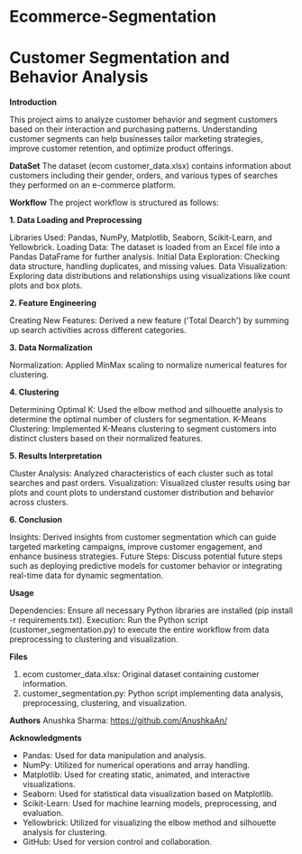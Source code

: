 # Ecommerce-Segmentation

# Customer Segmentation and Behavior Analysis

**Introduction**

This project aims to analyze customer behavior and segment customers based on their interaction and purchasing patterns. Understanding customer segments can help businesses tailor marketing strategies, improve customer retention, and optimize product offerings.

**DataSet**
The dataset (ecom customer_data.xlsx) contains information about customers including their gender, orders, and various types of searches they performed on an e-commerce platform.

**Workflow**
The project workflow is structured as follows:

**1. Data Loading and Preprocessing**

Libraries Used: Pandas, NumPy, Matplotlib, Seaborn, Scikit-Learn, and Yellowbrick.
Loading Data: The dataset is loaded from an Excel file into a Pandas DataFrame for further analysis.
Initial Data Exploration: Checking data structure, handling duplicates, and missing values.
Data Visualization: Exploring data distributions and relationships using visualizations like count plots and box plots.

**2. Feature Engineering**

Creating New Features: Derived a new feature ('Total Dearch') by summing up search activities across different categories.

**3. Data Normalization**

Normalization: Applied MinMax scaling to normalize numerical features for clustering.

**4. Clustering**

Determining Optimal K: Used the elbow method and silhouette analysis to determine the optimal number of clusters for segmentation.
K-Means Clustering: Implemented K-Means clustering to segment customers into distinct clusters based on their normalized features.

**5. Results Interpretation**

Cluster Analysis: Analyzed characteristics of each cluster such as total searches and past orders.
Visualization: Visualized cluster results using bar plots and count plots to understand customer distribution and behavior across clusters.

**6. Conclusion**

Insights: Derived insights from customer segmentation which can guide targeted marketing campaigns, improve customer engagement, and enhance business strategies.
Future Steps: Discuss potential future steps such as deploying predictive models for customer behavior or integrating real-time data for dynamic segmentation.

**Usage**

Dependencies: Ensure all necessary Python libraries are installed (pip install -r requirements.txt).
Execution: Run the Python script (customer_segmentation.py) to execute the entire workflow from data preprocessing to clustering and visualization.

**Files**
1. ecom customer_data.xlsx: Original dataset containing customer information.
2. customer_segmentation.py: Python script implementing data analysis, preprocessing, clustering, and visualization.
   
**Authors**
Anushka Sharma: https://github.com/AnushkaAn/

**Acknowledgments**

- Pandas: Used for data manipulation and analysis.
- NumPy: Utilized for numerical operations and array handling.
- Matplotlib: Used for creating static, animated, and interactive visualizations.
- Seaborn: Used for statistical data visualization based on Matplotlib.
- Scikit-Learn: Used for machine learning models, preprocessing, and evaluation.
- Yellowbrick: Utilized for visualizing the elbow method and silhouette analysis for clustering.
- GitHub: Used for version control and collaboration.



